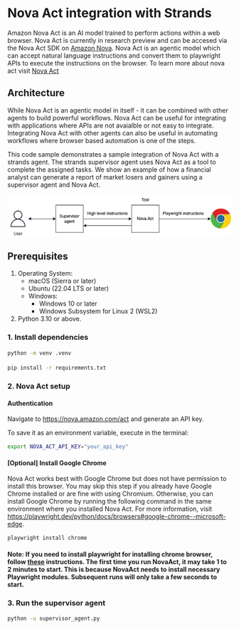 # Nova Act integration with Strands 

Amazon Nova Act is an AI model trained to perform actions within a web browser. Nova Act is currently in research preview and can be accesed via the Nova Act SDK on [Amazon Nova](https://nova.amazon.com/act). Nova Act is an agentic model which can accept natural language instructions and convert them to playwright APIs to execute the instructions on the browser. To learn more about nova act visit [Nova Act](https://labs.amazon.science/blog/nova-act)

## Architecture 

While Nova Act is an agentic model in itself - it can be combined with other agents to build powerful workflows. Nova Act can be useful for integrating with applications where APIs are not avaialble or not easy to integrate. Integrating Nova Act with other agents can also be useful in automating workflows where browser based automation is one of the steps. 

This code sample demonstrates a sample integration of Nova Act with a strands agent. The strands supervisor agent uses Nova Act as a tool to complete the assigned tasks. We show an example of how a financial analyst can generate a report of market losers and gainers using a supervisor agent and Nova Act. 

![architecture](./strands_nova_act.png)



## Prerequisites

1. Operating System:
    * macOS (Sierra or later)
    * Ubuntu (22.04 LTS or later)
    * Windows:
        * Windows 10 or later
        * Windows Subsystem for Linux 2 (WSL2)
2. Python 3.10 or above.


### 1. Install dependencies

```bash
python -m venv .venv

pip install -r requirements.txt

```
### 2. Nova Act setup

#### Authentication 
Navigate to https://nova.amazon.com/act and generate an API key.

To save it as an environment variable, execute in the terminal:

```bash
export NOVA_ACT_API_KEY="your_api_key"
```

#### [Optional] Install Google Chrome
Nova Act works best with Google Chrome but does not have permission to install this browser. You may skip this step if you already have Google Chrome installed or are fine with using Chromium. Otherwise, you can install Google Chrome by running the following command in the same environment where you installed Nova Act. For more information, visit https://playwright.dev/python/docs/browsers#google-chrome--microsoft-edge.

```bash
playwright install chrome
```
#### Note: If you need to install playwright for installing chrome browser, follow [these](https://playwright.dev/docs/intro) instructions. The first time you run NovaAct, it may take 1 to 2 minutes to start. This is because NovaAct needs to install necessary Playwright modules. Subsequent runs will only take a few seconds to start. 

### 3. Run the supervisor agent 

```bash 
python -u supervisor_agent.py
```

